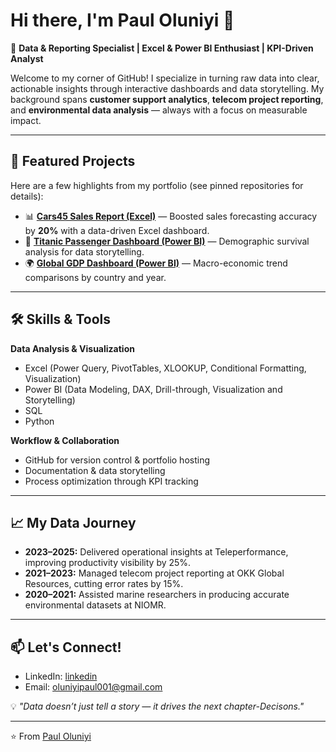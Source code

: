 # Hi there, I'm Paul Oluniyi 👋

🎯 **Data & Reporting Specialist | Excel & Power BI Enthusiast | KPI-Driven Analyst**

Welcome to my corner of GitHub! I specialize in turning raw data into clear, actionable insights through interactive dashboards and data storytelling. My background spans **customer support analytics**, **telecom project reporting**, and **environmental data analysis** — always with a focus on measurable impact.

---

## 🚀 Featured Projects
Here are a few highlights from my portfolio (see pinned repositories for details):

- 📊 **[Cars45 Sales Report (Excel)](https://github.com/your-username/data-portfolio/tree/main/Excel/Cars45-Sales-Report)** — Boosted sales forecasting accuracy by **20%** with a data-driven Excel dashboard.
- 🚢 **[Titanic Passenger Dashboard (Power BI)](https://github.com/your-username/data-portfolio/tree/main/PowerBI/Titanic-Dashboard)** — Demographic survival analysis for data storytelling.
- 🌍 **[Global GDP Dashboard (Power BI)](https://github.com/your-username/data-portfolio/tree/main/PowerBI/GDP-Dashboard)** — Macro-economic trend comparisons by country and year.

---

## 🛠️ Skills & Tools
**Data Analysis & Visualization**
- Excel (Power Query, PivotTables, XLOOKUP, Conditional Formatting, Visualization)
- Power BI (Data Modeling, DAX, Drill-through, Visualization and Storytelling)
- SQL
- Python

**Workflow & Collaboration**
- GitHub for version control & portfolio hosting
- Documentation & data storytelling
- Process optimization through KPI tracking

---

## 📈 My Data Journey
- **2023–2025:** Delivered operational insights at Teleperformance, improving productivity visibility by 25%.
- **2021–2023:** Managed telecom project reporting at OKK Global Resources, cutting error rates by 15%.
- **2020–2021:** Assisted marine researchers in producing accurate environmental datasets at NIOMR.

---

## 📫 Let's Connect!
- LinkedIn: [linkedin](https://linkedin.com/in/paul-wale-oluniyi)
- Email: oluniyipaul001@gmail.com

💡 *"Data doesn’t just tell a story — it drives the next chapter-Decisons."*

---

⭐️ From [Paul Oluniyi](https://github.com/Paul-Analyst)

